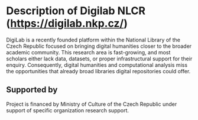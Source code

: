 # Description of Digilab NLCR (https://digilab.nkp.cz/)

DigiLab is a recently founded platform within the National Library of the Czech Republic focused on bringing digital humanities closer to the broader academic community. This research area is fast-growing, and most scholars either lack data, datasets, or proper infrastructural support for their enquiry. Consequently, digital humanities and computational analysis miss the opportunities that already broad libraries digital repositories could offer.


## Supported by
Project is financed by Ministry of Culture of the Czech Republic under support of specific organization research support.
